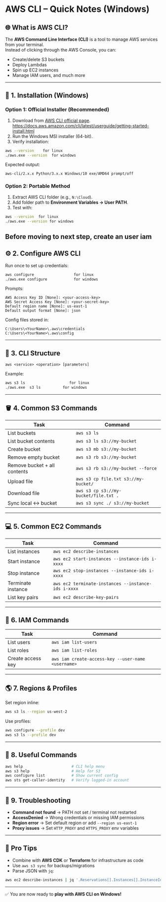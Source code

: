 # AWS CLI – Quick Notes (Windows)

## 🌐 What is AWS CLI?

The **AWS Command Line Interface (CLI)** is a tool to manage AWS services from your terminal.  
Instead of clicking through the AWS Console, you can:
- Create/delete S3 buckets
- Deploy Lambdas
- Spin up EC2 instances
- Manage IAM users, and much more

---

## 🧰 1. Installation (Windows)

### Option 1: Official Installer (Recommended)
1. Download from [AWS CLI official page](https://aws.amazon.com/cli/).
   https://docs.aws.amazon.com/cli/latest/userguide/getting-started-install.html
3. Run the Windows MSI installer (64-bit).
4. Verify installation:

```bash
aws --version    for linux 
./aws.exe --version  for windows
```

Expected output:

```
aws-cli/2.x.x Python/3.x.x Windows/10 exe/AMD64 prompt/off
```

### Option 2: Portable Method
1. Extract AWS CLI folder (e.g., `N:\Cloud`).
2. Add folder path to **Environment Variables → User PATH**.
3. Test with:

```bash
aws --version  for linux
./aws.exe --version for windows
```
Before moving to next step, create an user iam
---

## ⚙️ 2. Configure AWS CLI

Run once to set up credentials:

```bash
aws configure                  for linux
./aws.exe configure            for windows
```

Prompts:

```
AWS Access Key ID [None]: <your-access-key>
AWS Secret Access Key [None]: <your-secret-key>
Default region name [None]: us-east-1
Default output format [None]: json
```

Config files stored in:

```
C:\Users\<YourName>\.aws\credentials
C:\Users\<YourName>\.aws\config
```

---

## 🧠 3. CLI Structure

```
aws <service> <operation> [parameters]
```

Example:

```bash
aws s3 ls                    for linux
./aws.exe  s3 ls          for windows
```

---

## 🪣 4. Common S3 Commands

| Task                         | Command                                        |
|------------------------------|------------------------------------------------|
| List buckets                 | `aws s3 ls`                                    |
| List bucket contents         | `aws s3 ls s3://my-bucket`                     |
| Create bucket                | `aws s3 mb s3://my-bucket`                     |
| Remove empty bucket          | `aws s3 rb s3://my-bucket`                     |
| Remove bucket + all contents | `aws s3 rb s3://my-bucket --force`             |
| Upload file                  | `aws s3 cp file.txt s3://my-bucket/`           |
| Download file                | `aws s3 cp s3://my-bucket/file.txt .`          |
| Sync local ↔ bucket          | `aws s3 sync ./ s3://my-bucket`                |

---

## 💻 5. Common EC2 Commands

| Task               | Command                                                |
|--------------------|--------------------------------------------------------|
| List instances     | `aws ec2 describe-instances`                           |
| Start instance     | `aws ec2 start-instances --instance-ids i-xxxx`        |
| Stop instance      | `aws ec2 stop-instances --instance-ids i-xxxx`         |
| Terminate instance | `aws ec2 terminate-instances --instance-ids i-xxxx`    |
| List key pairs     | `aws ec2 describe-key-pairs`                           |

---

## 👤 6. IAM Commands

| Task              | Command                                               |
|-------------------|-------------------------------------------------------|
| List users        | `aws iam list-users`                                  |
| List roles        | `aws iam list-roles`                                  |
| Create access key | `aws iam create-access-key --user-name <username>`    |

---

## 🌎 7. Regions & Profiles

Set region inline:

```bash
aws s3 ls --region us-west-2
```

Use profiles:

```bash
aws configure --profile dev
aws s3 ls --profile dev
```

---

## 🧰 8. Useful Commands

```bash
aws help                      # CLI help menu
aws s3 help                   # Help for S3
aws configure list            # Show current config
aws sts get-caller-identity   # Verify logged-in account
```

---

## 📝 9. Troubleshooting

- **Command not found** → PATH not set / terminal not restarted  
- **AccessDenied** → Wrong credentials or missing IAM permissions  
- **Region error** → Set default region or add `--region us-east-1`  
- **Proxy issues** → Set `HTTP_PROXY` and `HTTPS_PROXY` env variables  

---

## 🌟 Pro Tips

- Combine with **AWS CDK** or **Terraform** for infrastructure as code  
- Use `aws s3 sync` for backups/migrations  
- Parse JSON with `jq`:

```bash
aws ec2 describe-instances | jq '.Reservations[].Instances[].InstanceId'
```

---

✅ You are now ready to **play with AWS CLI on Windows!**
